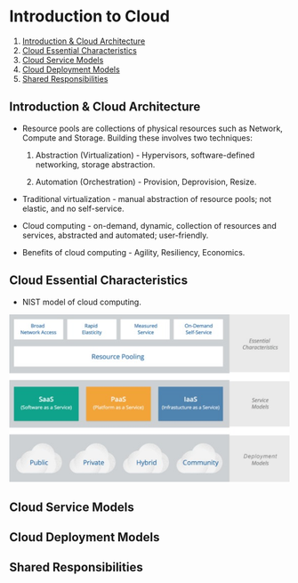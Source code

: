 # Introduction to Cloud

1. [Introduction & Cloud Architecture](#introduction--cloud-architecture)
2. [Cloud Essential Characteristics](#cloud-essential-characteristics)
3. [Cloud Service Models](#cloud-service-models)
4. [Cloud Deployment Models](#cloud-deployment-models)
5. [Shared Responsibilities](#shared-responsibilities)

## Introduction & Cloud Architecture

* Resource pools are collections of physical resources such as Network, Compute and Storage. Building these involves two techniques:

    1. Abstraction (Virtualization) - Hypervisors, software-defined networking, storage abstraction.

    2. Automation (Orchestration) - Provision, Deprovision, Resize.

* Traditional virtualization - manual abstraction of resource pools; not elastic, and no self-service.

* Cloud computing - on-demand, dynamic, collection of resources and services, abstracted and automated; user-friendly.

* Benefits of cloud computing - Agility, Resiliency, Economics.

## Cloud Essential Characteristics

* NIST model of cloud computing.

![NIST Model of Cloud Computing](Assets/nist_model_cloud.jpg)

## Cloud Service Models

## Cloud Deployment Models

## Shared Responsibilities
